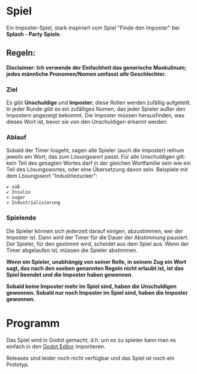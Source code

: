 # Spiel

Ein Imposter-Spiel, stark inspiriert vom Spiel "Finde den Imposter" bei **Splash - Party Spiele**.

## Regeln:

**Disclaimer: Ich verwende der Einfachheit das generische Maskulinum; jedes männliche Pronomen/Nomen umfasst *alle* Geschlechter.**

### Ziel

Es gibt **Unschuldige** und **Imposter**; diese Rollen werden zufällig aufgeteilt. In jeder Runde gibt es ein zufälliges Nomen, das jeder Spieler außer den Impostern angezeigt bekommt. Die Imposter müssen herausfinden, was dieses Wort ist, bevor sie von den Unschuldigen erkannt werden.

### Ablauf

Sobald der Timer losgeht, sagen alle Spieler (auch die Imposter) reihum jeweils ein Wort, das zum Lösungswort passt. Für alle Unschuldigen gilt: kein Teil des gesagten Wortes darf in der gleichen Wortfamilie sein wie ein Teil des Lösungswortes, oder eine Übersetzung davon sein. Beispiele mit dem Lösungswort "Industriezucker":

```
✔ süß
✔ Insulin
✕ sugar
✕ Industrialisierung
```

### Spielende

Die Spieler können sich jederzeit darauf einigen, abzustimmen, wer der Imposter ist. Dann wird der Timer für die Dauer der Abstimmung pausiert. Der Spieler, für den gestimmt wird, scheidet aus dem Spiel aus.
Wenn der Timer abgelaufen ist, müssen die Spieler abstimmen.

**Wenn ein Spieler, unabhängig von seiner Rolle, in seinem Zug ein Wort sagt, das nach den soeben genannten Regeln nicht erlaubt ist, ist das Spiel beendet und die Imposter haben gewonnen**.

**Sobald keine Imposter mehr im Spiel sind, haben die Unschuldigen gewonnen. Sobald nur noch Imposter im Spiel sind, haben die Imposter gewonnen.**

# Programm

Das Spiel wird in Godot gemacht, d.h. um es zu spielen kann man es einfach in den [Godot Editor](https://godotengine.org/download/) importieren.

Releases sind leider noch nicht verfügbar und das Spiel ist noch ein Prototyp.
